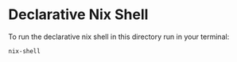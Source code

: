 # Declarative Nix Shell

To run the declarative nix shell in this directory run in your terminal:

```bash
nix-shell
```
